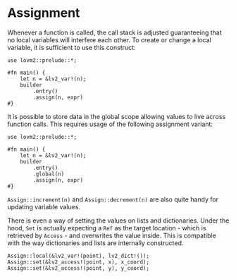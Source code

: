 # Assignment

Whenever a function is called, the call stack is adjusted guaranteeing that no local variables will interfere each other. To create or change a local variable, it is sufficient to use this construct:

``` rust,no_run
use lovm2::prelude::*;

#fn main() {
    let n = &lv2_var!(n);
    builder
        .entry()
        .assign(n, expr)
#}
```

It is possible to store data in the global scope allowing values to live across function calls. This requires usage of the following assignment variant:

``` rust,no_run
use lovm2::prelude::*;

#fn main() {
    let n = &lv2_var!(n);
    builder
        .entry()
        .global(n)
        .assign(n, expr)
#}
```

`Assign::increment(n)` and `Assign::decrement(n)` are also quite handy for updating variable values.

There is even a way of setting the values on lists and dictionaries. Under the hood, `Set` is actually expecting a `Ref` as the target location - which is retrieved by `Access` - and overwrites the value inside. This is compatible with the way dictionaries and lists are internally constructed.

``` rust,no_run
Assign::local(&lv2_var!(point), lv2_dict!());
Assign::set(&lv2_access!(point, x), x_coord);
Assign::set(&lv2_access!(point, y), y_coord);
```
